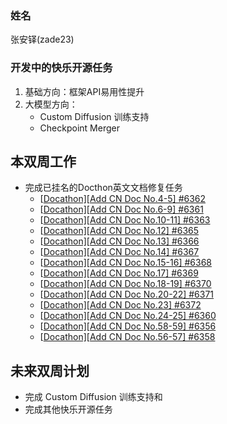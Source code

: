### 姓名

张安铎(zade23)

### 开发中的快乐开源任务

1. 基础方向：框架API易用性提升
2. 大模型方向：
   - Custom Diffusion 训练支持
   - Checkpoint Merger


## 本双周工作

- 完成已挂名的Docthon英文文档修复任务
  - [[Docathon\][Add CN Doc No.4-5] #6362](https://github.com/PaddlePaddle/docs/pull/6362)
  - [[Docathon\][Add CN Doc No.6-9] #6361](https://github.com/PaddlePaddle/docs/pull/6361)
  - [[Docathon\][Add CN Doc No.10-11] #6363](https://github.com/PaddlePaddle/docs/pull/6363)
  - [[Docathon\][Add CN Doc No.12] #6365](https://github.com/PaddlePaddle/docs/pull/6365)
  - [[Docathon\][Add CN Doc No.13] #6366](https://github.com/PaddlePaddle/docs/pull/6366)
  - [[Docathon\][Add CN Doc No.14] #6367](https://github.com/PaddlePaddle/docs/pull/6367)
  - [[Docathon\][Add CN Doc No.15-16] #6368](https://github.com/PaddlePaddle/docs/pull/6368)
  - [[Docathon\][Add CN Doc No.17] #6369](https://github.com/PaddlePaddle/docs/pull/6369)
  - [[Docathon\][Add CN Doc No.18-19] #6370](https://github.com/PaddlePaddle/docs/pull/6370)
  - [[Docathon\][Add CN Doc No.20-22] #6371](https://github.com/PaddlePaddle/docs/pull/6371)
  - [[Docathon\][Add CN Doc No.23] #6372](https://github.com/PaddlePaddle/docs/pull/6372)
  - [[Docathon\][Add CN Doc No.24-25] #6360](https://github.com/PaddlePaddle/docs/pull/6360)
  - [[Docathon\][Add CN Doc No.58-59] #6356](https://github.com/PaddlePaddle/docs/pull/6356)
  - [[Docathon\][Add CN Doc No.56-57] #6358](https://github.com/PaddlePaddle/docs/pull/6358)

## 未来双周计划

- 完成 Custom Diffusion 训练支持和
- 完成其他快乐开源任务

